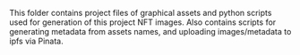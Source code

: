 
This folder contains project files of graphical assets and python scripts used for generation of this project NFT images. Also contains scripts for generating metadata from assets names, and uploading images/metadata to ipfs via Pinata.
